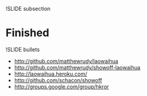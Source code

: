 !SLIDE subsection

# Finished

!SLIDE bullets

* http://github.com/matthewrudy/laowaihua
* http://github.com/matthewrudy/showoff-laowaihua
* http://laowaihua.heroku.com/
* http://github.com/schacon/showoff
* http://groups.google.com/group/hkror